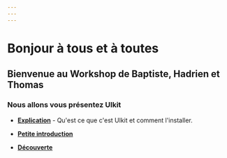 ```yaml
---
---
---
```


# Bonjour à tous et à toutes

## Bienvenue au Workshop de Baptiste, Hadrien et Thomas

### Nous allons vous présentez Ulkit

- __[Explication](https://docs.google.com/presentation/d/1ePlkLwS9Ew6DiZe_D98PFSBxpbx93JIVX8h5atwk-Dg/edit?usp=sharing)__ - Qu'est ce que c'est Ulkit et comment l'installer.

- __[Petite introduction](./Exercice/README.md)__ 

- __[Découverte](./Exercice/docs2.md)__








